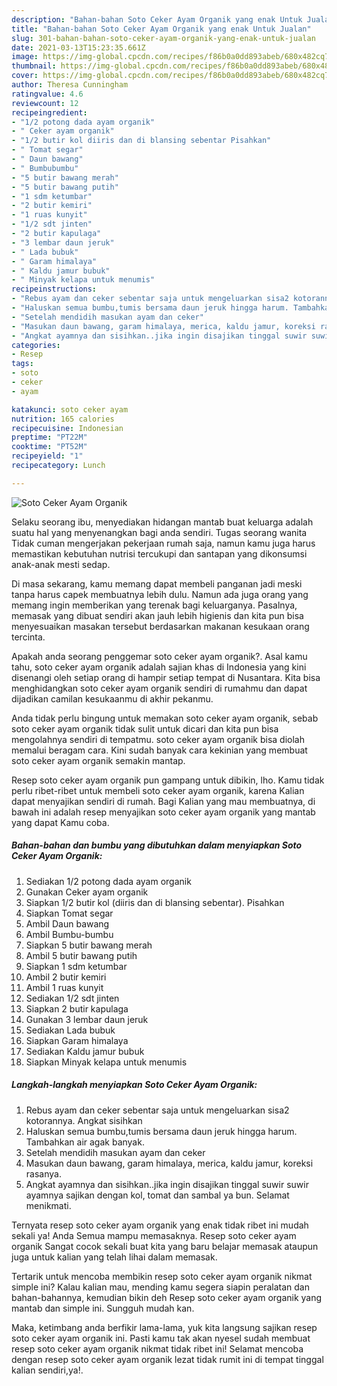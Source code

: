 ```yaml
---
description: "Bahan-bahan Soto Ceker Ayam Organik yang enak Untuk Jualan"
title: "Bahan-bahan Soto Ceker Ayam Organik yang enak Untuk Jualan"
slug: 301-bahan-bahan-soto-ceker-ayam-organik-yang-enak-untuk-jualan
date: 2021-03-13T15:23:35.661Z
image: https://img-global.cpcdn.com/recipes/f86b0a0dd893abeb/680x482cq70/soto-ceker-ayam-organik-foto-resep-utama.jpg
thumbnail: https://img-global.cpcdn.com/recipes/f86b0a0dd893abeb/680x482cq70/soto-ceker-ayam-organik-foto-resep-utama.jpg
cover: https://img-global.cpcdn.com/recipes/f86b0a0dd893abeb/680x482cq70/soto-ceker-ayam-organik-foto-resep-utama.jpg
author: Theresa Cunningham
ratingvalue: 4.6
reviewcount: 12
recipeingredient:
- "1/2 potong dada ayam organik"
- " Ceker ayam organik"
- "1/2 butir kol diiris dan di blansing sebentar Pisahkan"
- " Tomat segar"
- " Daun bawang"
- " Bumbubumbu"
- "5 butir bawang merah"
- "5 butir bawang putih"
- "1 sdm ketumbar"
- "2 butir kemiri"
- "1 ruas kunyit"
- "1/2 sdt jinten"
- "2 butir kapulaga"
- "3 lembar daun jeruk"
- " Lada bubuk"
- " Garam himalaya"
- " Kaldu jamur bubuk"
- " Minyak kelapa untuk menumis"
recipeinstructions:
- "Rebus ayam dan ceker sebentar saja untuk mengeluarkan sisa2 kotorannya. Angkat sisihkan"
- "Haluskan semua bumbu,tumis bersama daun jeruk hingga harum. Tambahkan air agak banyak."
- "Setelah mendidih masukan ayam dan ceker"
- "Masukan daun bawang, garam himalaya, merica, kaldu jamur, koreksi rasanya."
- "Angkat ayamnya dan sisihkan..jika ingin disajikan tinggal suwir suwir ayamnya sajikan dengan kol, tomat dan sambal ya bun. Selamat menikmati."
categories:
- Resep
tags:
- soto
- ceker
- ayam

katakunci: soto ceker ayam 
nutrition: 165 calories
recipecuisine: Indonesian
preptime: "PT22M"
cooktime: "PT52M"
recipeyield: "1"
recipecategory: Lunch

---
```



![Soto Ceker Ayam Organik](https://img-global.cpcdn.com/recipes/f86b0a0dd893abeb/680x482cq70/soto-ceker-ayam-organik-foto-resep-utama.jpg)

Selaku seorang ibu, menyediakan hidangan mantab buat keluarga adalah suatu hal yang menyenangkan bagi anda sendiri. Tugas seorang  wanita Tidak cuman mengerjakan pekerjaan rumah saja, namun kamu juga harus memastikan kebutuhan nutrisi tercukupi dan santapan yang dikonsumsi anak-anak mesti sedap.

Di masa  sekarang, kamu memang dapat membeli panganan jadi meski tanpa harus capek membuatnya lebih dulu. Namun ada juga orang yang memang ingin memberikan yang terenak bagi keluarganya. Pasalnya, memasak yang dibuat sendiri akan jauh lebih higienis dan kita pun bisa menyesuaikan masakan tersebut berdasarkan makanan kesukaan orang tercinta. 



Apakah anda seorang penggemar soto ceker ayam organik?. Asal kamu tahu, soto ceker ayam organik adalah sajian khas di Indonesia yang kini disenangi oleh setiap orang di hampir setiap tempat di Nusantara. Kita bisa menghidangkan soto ceker ayam organik sendiri di rumahmu dan dapat dijadikan camilan kesukaanmu di akhir pekanmu.

Anda tidak perlu bingung untuk memakan soto ceker ayam organik, sebab soto ceker ayam organik tidak sulit untuk dicari dan kita pun bisa mengolahnya sendiri di tempatmu. soto ceker ayam organik bisa diolah memalui beragam cara. Kini sudah banyak cara kekinian yang membuat soto ceker ayam organik semakin mantap.

Resep soto ceker ayam organik pun gampang untuk dibikin, lho. Kamu tidak perlu ribet-ribet untuk membeli soto ceker ayam organik, karena Kalian dapat menyajikan sendiri di rumah. Bagi Kalian yang mau membuatnya, di bawah ini adalah resep menyajikan soto ceker ayam organik yang mantab yang dapat Kamu coba.

<!--inarticleads1-->

##### Bahan-bahan dan bumbu yang dibutuhkan dalam menyiapkan Soto Ceker Ayam Organik:

1. Sediakan 1/2 potong dada ayam organik
1. Gunakan  Ceker ayam organik
1. Siapkan 1/2 butir kol (diiris dan di blansing sebentar). Pisahkan
1. Siapkan  Tomat segar
1. Ambil  Daun bawang
1. Ambil  Bumbu-bumbu
1. Siapkan 5 butir bawang merah
1. Ambil 5 butir bawang putih
1. Siapkan 1 sdm ketumbar
1. Ambil 2 butir kemiri
1. Ambil 1 ruas kunyit
1. Sediakan 1/2 sdt jinten
1. Siapkan 2 butir kapulaga
1. Gunakan 3 lembar daun jeruk
1. Sediakan  Lada bubuk
1. Siapkan  Garam himalaya
1. Sediakan  Kaldu jamur bubuk
1. Siapkan  Minyak kelapa untuk menumis




<!--inarticleads2-->

##### Langkah-langkah menyiapkan Soto Ceker Ayam Organik:

1. Rebus ayam dan ceker sebentar saja untuk mengeluarkan sisa2 kotorannya. Angkat sisihkan
1. Haluskan semua bumbu,tumis bersama daun jeruk hingga harum. Tambahkan air agak banyak.
1. Setelah mendidih masukan ayam dan ceker
1. Masukan daun bawang, garam himalaya, merica, kaldu jamur, koreksi rasanya.
1. Angkat ayamnya dan sisihkan..jika ingin disajikan tinggal suwir suwir ayamnya sajikan dengan kol, tomat dan sambal ya bun. Selamat menikmati.




Ternyata resep soto ceker ayam organik yang enak tidak ribet ini mudah sekali ya! Anda Semua mampu memasaknya. Resep soto ceker ayam organik Sangat cocok sekali buat kita yang baru belajar memasak ataupun juga untuk kalian yang telah lihai dalam memasak.

Tertarik untuk mencoba membikin resep soto ceker ayam organik nikmat simple ini? Kalau kalian mau, mending kamu segera siapin peralatan dan bahan-bahannya, kemudian bikin deh Resep soto ceker ayam organik yang mantab dan simple ini. Sungguh mudah kan. 

Maka, ketimbang anda berfikir lama-lama, yuk kita langsung sajikan resep soto ceker ayam organik ini. Pasti kamu tak akan nyesel sudah membuat resep soto ceker ayam organik nikmat tidak ribet ini! Selamat mencoba dengan resep soto ceker ayam organik lezat tidak rumit ini di tempat tinggal kalian sendiri,ya!.

